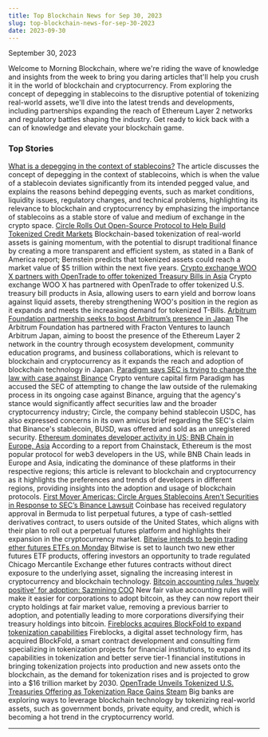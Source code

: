 ```yaml
---
title: Top Blockchain News for Sep 30, 2023
slug: top-blockchain-news-for-sep-30-2023
date: 2023-09-30
---
```


September 30, 2023

Welcome to Morning Blockchain, where we're riding the wave of knowledge and insights from the week to bring you daring articles that'll help you crush it in the world of blockchain and cryptocurrency. From exploring the concept of depegging in stablecoins to the disruptive potential of tokenizing real-world assets, we'll dive into the latest trends and developments, including partnerships expanding the reach of Ethereum Layer 2 networks and regulatory battles shaping the industry. Get ready to kick back with a can of knowledge and elevate your blockchain game.

### Top Stories
[What is a depegging in the context of stablecoins?](https://www.theblock.co/learn/251861/what-is-a-depegging-in-the-context-of-stablecoins?utm_source=rss&utm_medium=rss/)
The article discusses the concept of depegging in the context of stablecoins, which is when the value of a stablecoin deviates significantly from its intended pegged value, and explains the reasons behind depegging events, such as market conditions, liquidity issues, regulatory changes, and technical problems, highlighting its relevance to blockchain and cryptocurrency by emphasizing the importance of stablecoins as a stable store of value and medium of exchange in the crypto space.
[Circle Rolls Out Open-Source Protocol to Help Build Tokenized Credit Markets](https://www.coindesk.com/business/2023/09/29/circle-rolls-out-open-source-protocol-to-help-build-tokenized-credit-markets/?utm_medium=referral&utm_source=rss&utm_campaign=headlines/)
Blockchain-based tokenization of real-world assets is gaining momentum, with the potential to disrupt traditional finance by creating a more transparent and efficient system, as stated in a Bank of America report; Bernstein predicts that tokenized assets could reach a market value of $5 trillion within the next five years.
[Crypto exchange WOO X partners with OpenTrade to offer tokenized Treasury Bills in Asia](https://www.theblock.co/post/253355/crypto-exchange-woo-x-partners-with-opentrade-to-offer-tokenized-treasury-bills-in-asia?utm_source=rss&utm_medium=rss/)
Crypto exchange WOO X has partnered with OpenTrade to offer tokenized U.S. treasury bill products in Asia, allowing users to earn yield and borrow loans against liquid assets, thereby strengthening WOO's position in the region as it expands and meets the increasing demand for tokenized T-Bills.
[Arbitrum Foundation partnership seeks to boost Arbitrum’s presence in Japan](https://www.theblock.co/post/253560/arbitrum-foundation-fracton-ventures-japan?utm_source=rss&utm_medium=rss/)
The Arbitrum Foundation has partnered with Fracton Ventures to launch Arbitrum Japan, aiming to boost the presence of the Ethereum Layer 2 network in the country through ecosystem development, community education programs, and business collaborations, which is relevant to blockchain and cryptocurrency as it expands the reach and adoption of blockchain technology in Japan.
[Paradigm says SEC is trying to change the law with case against Binance](https://www.theblock.co/post/253671/paradigm-says-sec-is-trying-to-change-the-law-with-case-against-binance?utm_source=rss&utm_medium=rss/)
Crypto venture capital firm Paradigm has accused the SEC of attempting to change the law outside of the rulemaking process in its ongoing case against Binance, arguing that the agency's stance would significantly affect securities law and the broader cryptocurrency industry; Circle, the company behind stablecoin USDC, has also expressed concerns in its own amicus brief regarding the SEC's claim that Binance's stablecoin, BUSD, was offered and sold as an unregistered security.
[Ethereum dominates developer activity in US; BNB Chain in Europe, Asia](https://www.theblock.co/post/253584/ethereum-dominates-us-web3-developer-activity-bnb-chain-europe-asia?utm_source=rss&utm_medium=rss/)
According to a report from Chainstack, Ethereum is the most popular protocol for web3 developers in the US, while BNB Chain leads in Europe and Asia, indicating the dominance of these platforms in their respective regions; this article is relevant to blockchain and cryptocurrency as it highlights the preferences and trends of developers in different regions, providing insights into the adoption and usage of blockchain protocols.
[First Mover Americas: Circle Argues Stablecoins Aren’t Securities in Response to SEC’s Binance Lawsuit](https://www.coindesk.com/markets/2023/09/29/first-mover-americas-circle-argues-stablecoins-arent-securities-in-response-to-secs-binance-lawsuit/?utm_medium=referral&utm_source=rss&utm_campaign=headlines/)
Coinbase has received regulatory approval in Bermuda to list perpetual futures, a type of cash-settled derivatives contract, to users outside of the United States, which aligns with their plan to roll out a perpetual futures platform and highlights their expansion in the cryptocurrency market.
[Bitwise intends to begin trading ether futures ETFs on Monday](https://www.theblock.co/post/253643/bitwise-intends-to-begin-trading-ether-futures-etfs-on-monday?utm_source=rss&utm_medium=rss/)
Bitwise is set to launch two new ether futures ETF products, offering investors an opportunity to trade regulated Chicago Mercantile Exchange ether futures contracts without direct exposure to the underlying asset, signaling the increasing interest in cryptocurrency and blockchain technology.
[Bitcoin accounting rules 'hugely positive' for adoption: Sazmining COO](https://www.theblock.co/post/253631/bitcoin-fair-value-accounting-rules-sazmining-coo?utm_source=rss&utm_medium=rss/)
New fair value accounting rules will make it easier for corporations to adopt bitcoin, as they can now report their crypto holdings at fair market value, removing a previous barrier to adoption, and potentially leading to more corporations diversifying their treasury holdings into bitcoin.
[Fireblocks acquires BlockFold to expand tokenization capabilities](https://www.theblock.co/post/253576/fireblocks-acquires-blockfold-to-expand-tokenization-capabilities?utm_source=rss&utm_medium=rss/)
Fireblocks, a digital asset technology firm, has acquired BlockFold, a smart contract development and consulting firm specializing in tokenization projects for financial institutions, to expand its capabilities in tokenization and better serve tier-1 financial institutions in bringing tokenization projects into production and new assets onto the blockchain, as the demand for tokenization rises and is projected to grow into a $16 trillion market by 2030.
[OpenTrade Unveils Tokenized U.S. Treasuries Offering as Tokenization Race Gains Steam](https://www.coindesk.com/business/2023/09/29/opentrade-unveils-tokenized-us-treasuries-offering-as-tokenization-race-gains-steam/?utm_medium=referral&utm_source=rss&utm_campaign=headlines/)
Big banks are exploring ways to leverage blockchain technology by tokenizing real-world assets, such as government bonds, private equity, and credit, which is becoming a hot trend in the cryptocurrency world.

---
